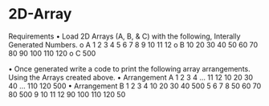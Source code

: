 # 2D-Array

Requirements
• Load 2D Arrays (A, B, & C) with the following, 
Interally Generated Numbers.
o A
1 2 3 4
5 6 7 8
9 10 11 12
o B
10 20 30 40
50 60 70 80
90 100 110 120
o C
500


• Once generated write a code to print the following 
array arrangements. Using the Arrays created above.
• Arrangement A
1 2 3 4 … 11 12 10 20 30 40 … 110 120 500
• Arrangement B
1 2 3 4 10 20 30 40 500
5 6 7 8 50 60 70 80 500
9 10 11 12 90 100 110 120 50
